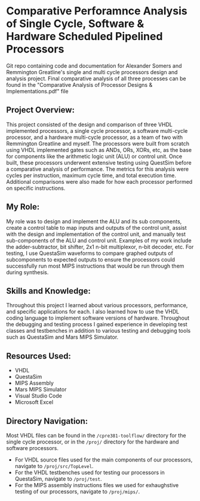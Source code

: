 # Comparative Perforamnce Analysis of Single Cycle, Software & Hardware Scheduled Pipelined Processors
Git repo containing code and documentation for Alexander Somers and Remmington Greatline's single and multi cycle processors design and analysis project. Final comparative analysis of all three processes can be found in the "Comparative Analysis of Processor Designs & Implementations.pdf" file

## Project Overview:
This project consisted of the design and comparison of three VHDL implemented processors, a single cycle processor, a software multi-cycle processor, and a hardware multi-cycle processor, as a team of two with Remmington Greatline and myself. The processors were built from scratch using VHDL implemented gates such as ANDs, ORs, XORs, etc, as the base for components like the arithmetic logic unit (ALU) or control unit. Once built, these processors underwent extensive testing using QuestSim before a comparative analysis of performance. The metrics for this analysis were cycles per instruction, maximum cycle time, and total execution time. Additional comparisons were also made for how each processor performed on specific instructions.

## My Role:
My role was to design and implement the ALU and its sub components, create a control table to map inputs and outputs of the control unit, assist with the design and implementation of the control unit, and manually test sub-components of the ALU and control unit. Examples of my work include the adder-subtractor, bit shifter, 2x1 n-bit multiplexor, n-bit decoder, etc. For testing, I use QuestaSim waveforms to compare graphed outputs of subcomponents to expected outputs to ensure the processors could successfully run most MIPS instructions that would be run through them during synthesis.

## Skills and Knowledge:
Throughout this project I learned about various processors, performance, and specific applications for each.  I also learned how to use the VHDL coding language to implement software versions of hardware. Throughout the debugging and testing process I gained experience in developing test classes and testbenches in addition to various testing and debugging tools such as QuestaSim and Mars MIPS Simulator.

## Resources Used:
 - VHDL
 - QuestaSim
 - MIPS Assembly
 - Mars MIPS Simulator
 - Visual Studio Code
 - Microsoft Excel


## Directory Navigation:
Most VHDL files can be found in the `/cpre381-toolflow/` directory for the single cycle processor, or in the `/proj/` directory for the hardware and software processors. 
 - For VHDL source files used for the main components of our processors, navigate to `/proj/src/TopLevel`. 
 - For the VHDL testbenches used for testing our processors in QuestaSim, navigate to `/proj/test`.
 - For the MIPS assembly instructions files we used for exhaughstive testing of our processors, navigate to `/proj/mips/`.
